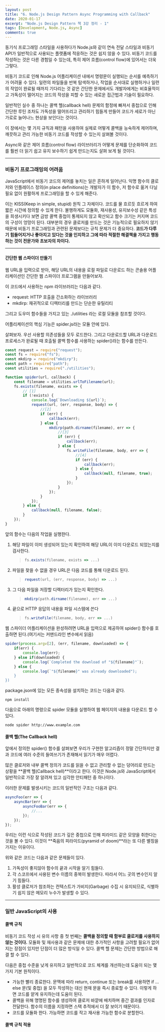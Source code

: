 ```yaml
---
layout: post
title: "6. Node.js Design Pattern Async Programming with Callback"
date: 2020-01-17
excerpt: "Node.js Design Pattern 책 3강 정리 - 1"
tags: [Development, Node.js, Async]
comments: true
---
```


동기식 프로그래밍 스타일을 사용하다가 Node.js와 같이 연속 전달 스타일과 비동기 API가 일반적으로 사용되는 플랫폼에 적응하는 것은 쉽지 않을 수 있다.
비동기 코드를 작성하는 것은 다른 경험일 수 있는데, 특히 제어 흐름(control flow)에 있어서는 더욱 그렇다.

비동기 코드로 인해 Node.js 어플리케이션 내에서 명령문이 실행되는 순서를 예측하기가 어려울 수 있다.
일련의 파일들을 반복 탐색하거나, 작업을 순서대로 실행하거나 일련의 작업이 완료될 때까지 기다리는 것 같은 간단한 문제에서도 개발자에게는 비효율적이고 가독성이 떨어지는 코드의 작성을 피할 수 있는 새로운 접근법과 기술이 필요하다.

일반적인 실수 중 하나는 콜백 헬(callback hell) 문제의 함정에 빠져서 중첩으로 인해 간단한 루틴 조차도 가독성을 떨어뜨리고 관리하기 힘들게 만들어 코드가 세로가 아닌 가로로 늘어나느 현상을 보인다는 것이다.

이 장에서는 몇 가지 규칙과 패턴을 사용하여 실제로 어떻게 콜백을 능숙하게 제어하며, 깨끗하고 관리 가능한 비동기 코드를 작성할 수 있는지 살펴볼 것이다.

Async와 같은 제어 흐름(control flow) 라이브러리가 어떻게 문제를 단순화하여 코드를 훨씬 더 읽기 쉽고 유지 보수하기 쉽게 만드는지도 살펴 보게 될 것이다.

---

### 비동기 프로그래밍의 어려움

JavaScript에서 비동기 코드의 제어를 놓치는 일은 흔하게 일어난다.
익명 함수의 클로저와 인플레이스 정의(in place definitions)는 개발자가 이 함수, 저 함수로 옮겨 다닐 필요 없이 원활하게 프로그래밍을 할 수 있게 해준다.

이는 KISS(Keep in simple, stupid) 원칙 그 자체이다.
코드를 물 흐르듯 흐르게 하여 짧은 시간에 정의할 수 있게 한다.
불행하게도 모듈화, 재사용성, 유지보수성 같은 특성을 희생시키다 보면 금방 콜백 중첩이 통제되지 않고 확산되고 함수 크기는 커지며 코드의 구성이 엉망이 된다.
대부분의 경우 클로저를 만드는 것은 기능적으로 필요하지 않기 때문에 비동기 프로그래밍과 관련된 문제보다는 규칙 문제가 더 중요하다.
**코드가 다루기 힘들어지거나 좋아지고 있다는 것을 인지하고 그에 따라 적절한 해결책을 가지고 행동하는 것이 전문가와 초보자의 차이다.**

---

#### 간단한 웹 스파이더 만들기

웹 URL을 입력으로 받아, 해당 URL의 내용을 로컬 파일로 다운로드 하는 콘솔용 어플리케이션인 간단한 웹 스파이더 프로그램을 만들어보자.

이 코드에서 사용하는 npm 라이브러리는 다음과 같다.

-   request: HTTP 호출을 간소화하는 라이브러리
-   mkdirp: 재귀적으로 디렉터리를 만드는 단순한 유틸리티

그리고 도우미 함수들을 가지고 있는 ./utilities 라는 로컬 모듈을 참조할 것이다.

어플리케이션의 핵심 기능은 spider.js라는 모듈 안에 있다.

살펴보자. 우선 사용할 의존성들을 모두 로드한다.
그리고 다운로드할 URL과 다운로드 프로세스가 완료될 때 호출될 콜백 함수를 사용하는 spider()라는 함수를 만든다.

```javascript
const request = require("request");
const fs = require("fs");
const mkdirp = require("mkdirp");
const path = require("path");
const utilities = require("./utilities");

function spider(url, callback) {
    const filename = utilities.urlToFilename(url);
    fs.exists(filename, exists => {
        // [1]
        if (!exists) {
            console.log(`Downloading ${url}`);
            request(url, (err, response, body) => {
                //[2]
                if (err) {
                    callback(err);
                } else {
                    mkdirp(path.dirname(filename), err => {
                        //[3]
                        if (err) {
                            callback(err);
                        } else {
                            fs.writeFile(filename, body, err => {
                                //[4]
                                if (err) {
                                    callback(err);
                                } else {
                                    callback(null, filename, true);
                                }
                            });
                        }
                    });
                }
            });
        } else {
            callback(null, filename, false);
        }
    });
}
```

앞의 함수는 다음의 작업을 실행한다.

1. 해당 파일이 이미 생성되어 있는지 확인하여 해당 URL이 이미 다운로드 되었는지를 검사한다.
    > ```javascript
    > fs.exists(filename, exists => ...)
    > ```
2. 파일을 찾을 수 없을 경우 URL은 다음 코드를 통해 다운로드 된다.
    > ```javascript
    > request(url, (err, response, body) => ...)
    > ```
3. 그 다음 파일을 저장할 디렉터리가 있는지 확인한다.
    > ```javascript
    > mkdirp(path.dirname(filename), err => ...)
    > ```
4. 끝으로 HTTP 응답의 내용을 파일 시스템에 쓴다
    > ```javascript
    > fs.writeFile(filename, body, err => ...)
    > ```

웹 스파이더 어플리케이션을 완성하려면 URL을 입력으로 제공하여 spider() 함수를 호출하면 된다.(여기서는 커맨드라인 변수에서 읽음)

```javascript
spider(process.argv[2], (err, filename, downloaded) => {
    if(err) {
        console.log(err);
    } else if(downloaded) {
        console.log(`Completed the download of "${filename}"`);
    } else {
        console.log(`"${filename}" was already downloaded");
    }
})
```

package.json에 있는 모든 종속성을 설치하는 코드는 다음과 같다.

```
npm install
```

다음으로 아래의 명령으로 spider 모듈을 실행하여 웹 페이지의 내용을 다운로드 할 수 있다.

```
node spider http://www.example.com
```

#### 콜백 헬(The Callback hell)

앞에서 정의한 spider() 함수를 살펴보면 우리가 구현한 알고리즘이 정말 간단하지만 결과 코드에 여러 수준의 들여쓰기가 존재해서 읽기가 매우 어렵다.

많은 클로저와 내부 콜백 정의가 코드를 읽을 수 없고 관리할 수 없는 덩어리로 만드는 상황을 **콜백 헬(Callback hell)**이라고 한다. 이것은 Node.js와 JavaScript에서 일반적으로 가장 잘 알려져 있고 심각한 안티패턴 중 하나이다.

이러한 문제를 발생시키는 코드의 일반적인 구조는 다음과 같다.

```javascript
asyncFoo(err => {
    asyncBar(err => {
        asyncFooBar(err => {
            //...
        });
    });
});
```

우리는 이런 식으로 작성된 코드가 깊은 중첩으로 인해 피라미드 같은 모양을 취한다는 것을 볼 수 있다.
이것이 **죽음의 피라미드(pyramid of doom)**라는 또 다른 별칭을 가지는 이유이다.

위와 같은 코드는 다음과 같은 문제들이 있다.

1. 가독성이 좋지않아 함수의 끝과 시작을 알기 힘들다.
2. 각 스코프에서 사용된 변수 이름의 중복이 발생한다. 따라서 어느 곳의 변수인지 알기 힘들다.
3. 활성 클로저가 참조하는 컨텍스트가 가비지(Garbage) 수집 시 유지되므로, 식별하기 쉽지 않은 메모리 누수가 발생할 수 있다.

---

### 일반 JavaScript의 사용

#### 콜백 규칙

비동기 코드 작성 시 유의 사항 중 첫 번째는 **콜백을 정의할 때 함부로 클로저를 사용하지 않는 것이다.**
모듈화 및 재사용과 같은 문제에 대한 추가적인 사항을 고려할 필요가 없어지는 장점이 있지만 단점이 더 많은 방식일 수 있다.
콜백 헬 문제는 간단한 방법으로 해결 할 수 있다.

다음은 중첩 수준을 낮게 유지하고 일반적으로 코드 체계를 개선하는데 도움이 되는 몇 가지 기본 원칙이다.

-   가능한 빨리 종료한다. 문맥에 따라 return, continue 또는 break를 사용하면 if ... else 문(및 중첩) 을 모두 작성하는 대신 현재 문을 즉시 종료할 수 있다.
    이렇게 하면 코드를 얕게 유지하는데 도움이 된다.
-   콜백을 위해 명명된 함수를 생성하여 클로저 바깥에 배치하며 중간 결과를 인자로 전달한다.
    함수의 이름을 지정하면 스택 추적에서 더 잘 보이기 때문이다.
-   코드를 모듈화 한다. 가능하면 코드를 작고 재사용 가능한 함수로 분할한다.

#### 콜백 규칙 적용
